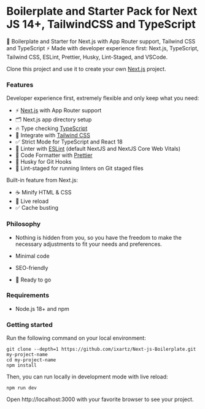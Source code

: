 # Boilerplate and Starter Pack for Next JS 14+, TailwindCSS and TypeScript

🚀 Boilerplate and Starter for Next.js with App Router support, Tailwind CSS and TypeScript ⚡️ Made with developer experience first: Next.js, TypeScript, Tailwind CSS, ESLint, Prettier, Husky, Lint-Staged, and VSCode.

Clone this project and use it to create your own [Next.js](https://nextjs.org) project.

### Features

Developer experience first, extremely flexible and only keep what you need:

- ⚡ [Next.js](https://nextjs.org) with App Router support
- 🗂 Next.js app directory setup
- 🔥 Type checking [TypeScript](https://www.typescriptlang.org)
- 💎 Integrate with [Tailwind CSS](https://tailwindcss.com)
- ✅ Strict Mode for TypeScript and React 18
- 📏 Linter with [ESLint](https://eslint.org) (default NextJS and NextJS Core Web Vitals)
- 💖 Code Formatter with [Prettier](https://prettier.io)
- 🦊 Husky for Git Hooks
- 🚫 Lint-staged for running linters on Git staged files

Built-in feature from Next.js:

- ☕ Minify HTML & CSS
- 💨 Live reload
- ✅ Cache busting

### Philosophy

- Nothing is hidden from you, so you have the freedom to make the necessary adjustments to fit your needs and preferences.

- Minimal code
- SEO-friendly
- 🚀 Ready to go

### Requirements

- Node.js 18+ and npm

### Getting started

Run the following command on your local environment:

```shell
git clone --depth=1 https://github.com/ixartz/Next-js-Boilerplate.git my-project-name
cd my-project-name
npm install
```

Then, you can run locally in development mode with live reload:

```shell
npm run dev
```

Open http://localhost:3000 with your favorite browser to see your project.
